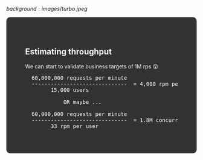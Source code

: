 $background:images/turbo.jpeg$

<div style="border-radius: 10px;background-color: rgba(0, 0, 0, 0.8); color: #fff; padding: 50px;">

## Estimating throughput

We can start to validate business targets of 1M rps 😲

<pre>
  60,000,000 requests per minute
  ------------------------------  = 4,000 rpm per user
        15,000 users

            OR maybe ...

  60,000,000 requests per minute
  ------------------------------  = 1.8M concurrent users
        33 rpm per user
</pre>
